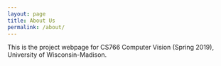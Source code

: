 ```yaml
---
layout: page
title: About Us
permalink: /about/
---
```


This is the project webpage for CS766 Computer Vision (Spring 2019), University of Wisconsin-Madison.

